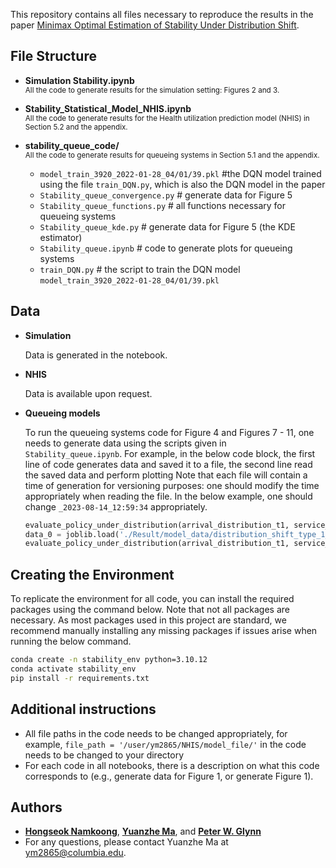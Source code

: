 This repository contains all files necessary to reproduce the results in the paper [Minimax Optimal Estimation of Stability Under Distribution Shift](https://arxiv.org/abs/2212.06338). 

## File Structure

- **Simulation Stability.ipynb**  
  <sub>All the code to generate results for the simulation setting: Figures 2 and 3.</sub>

- **Stability_Statistical_Model_NHIS.ipynb**  
  <sub>All the code to generate results for the Health utilization prediction model (NHIS) in Section 5.2 and the appendix.</sub>

- **stability_queue_code/**  
  <sub>All the code to generate results for queueing systems in Section 5.1 and the appendix.</sub>
  - `model_train_3920_2022-01-28_04/01/39.pkl`  #the DQN model trained using the file `train_DQN.py`, which is also the DQN model in the paper
  - `Stability_queue_convergence.py` # generate data for Figure 5
  - `Stability_queue_functions.py` # all functions necessary for  queueing systems
  - `Stability_queue_kde.py` # generate data for Figure 5 (the KDE estimator)
  - `Stability_queue.ipynb` # code to generate plots for  queueing systems
  - `train_DQN.py` # the script to train the DQN model `model_train_3920_2022-01-28_04/01/39.pkl`
 
## Data

- **Simulation**
  
  Data is generated in the notebook.

- **NHIS**
  
  Data is available upon request.  
- **Queueing models**
  
  To run the queueing systems code for Figure 4 and Figures 7 - 11, one needs to generate data using the scripts given in  `Stability_queue.ipynb`.
  For example, in the below code block, the first line of code generates data and saved it to a file, the second line read the saved data and perform plotting
  Note that each file will contain a time of generation for versioning purposes: one should modify the time appropriately when reading the file. In the below example, one should change `_2023-08-14_12:59:34` appropriately.

  ```python
  evaluate_policy_under_distribution(arrival_distribution_t1, service_distribution_t1, mixture_prob_arrival, mixture_prob_service,'distribution_shift_type_1_new',number_of_simulations = 10000)
  data_0 = joblib.load('./Result/model_data/distribution_shift_type_1_10K_data__2023-08-14_12:59:34.pkl')
  evaluate_policy_under_distribution(arrival_distribution_t1, service_distribution_t1, mixture_prob_arrival, mixture_prob_service,'distribution_shift_type_1_new',1,data_0)
  ```
  
## Creating the Environment

To replicate the environment for all code, you can install the required packages using the command below. Note that not all packages are necessary. As most packages used in this project are standard, we recommend manually installing any missing packages if issues arise when running the below command.

```bash
conda create -n stability_env python=3.10.12
conda activate stability_env
pip install -r requirements.txt
```


## Additional instructions

- All file paths in the code needs to be changed appropriately, for example, `file_path = '/user/ym2865/NHIS/model_file/'` in the code needs to be changed to your directory
- For each code in all notebooks, there is a description on what this code corresponds to (e.g., generate data for Figure 1, or generate Figure 1).

## Authors

* **[Hongseok Namkoong](https://hsnamkoong.github.io/)**, **[Yuanzhe Ma](https://yuanzhe-ma.com/)**, and **[Peter W. Glynn](https://web.stanford.edu/~glynn/)**
* For any questions, please contact Yuanzhe Ma at ym2865@columbia.edu.



